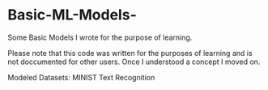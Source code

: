 # Basic-ML-Models-
Some Basic Models I wrote for the purpose of learning. 

Please note that this code was written for the purposes of learning and is not doccumented for other users. Once I understood a concept I moved on. 

Modeled Datasets:
MINIST Text Recognition 
